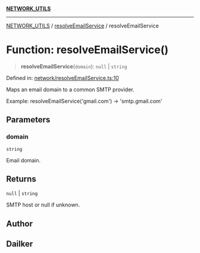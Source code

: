 [**NETWORK_UTILS**](../../README.md)

***

[NETWORK_UTILS](../../README.md) / [resolveEmailService](../README.md) / resolveEmailService

# Function: resolveEmailService()

> **resolveEmailService**(`domain`): `null` \| `string`

Defined in: [network/resolveEmailService.ts:10](https://github.com/dailker/everyutil-js/blob/7799f3f003cb23f425be3f1c83c38483e2648188/src/network/resolveEmailService.ts#L10)

Maps an email domain to a common SMTP provider.

Example: resolveEmailService('gmail.com') → 'smtp.gmail.com'

## Parameters

### domain

`string`

Email domain.

## Returns

`null` \| `string`

SMTP host or null if unknown.

## Author

## Dailker
